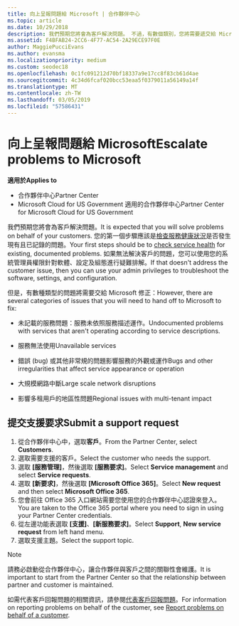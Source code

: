 ```yaml
---
title: 向上呈報問題給 Microsoft | 合作夥伴中心
ms.topic: article
ms.date: 10/29/2018
description: 我們預期您將會為客戶解決問題。 不過，有數個類別，您將需要遞交給 Microsoft，以修正問題。
ms.assetid: F4BFAB24-2CC6-4F77-AC54-2A29ECE97F0E
author: MaggiePucciEvans
ms.author: evansma
ms.localizationpriority: medium
ms.custom: seodec18
ms.openlocfilehash: 0c1fc091212d70bf18337a9e17cc8f83cb61d4ae
ms.sourcegitcommit: 4c34d6fcaf020bcc53eaa5f0379011a56149a14f
ms.translationtype: MT
ms.contentlocale: zh-TW
ms.lasthandoff: 03/05/2019
ms.locfileid: "57586431"
---
```

# <a name="escalate-problems-to-microsoft"></a><span data-ttu-id="0e006-104">向上呈報問題給 Microsoft</span><span class="sxs-lookup"><span data-stu-id="0e006-104">Escalate problems to Microsoft</span></span>

<span data-ttu-id="0e006-105">**適用於**</span><span class="sxs-lookup"><span data-stu-id="0e006-105">**Applies to**</span></span>

-  <span data-ttu-id="0e006-106">合作夥伴中心</span><span class="sxs-lookup"><span data-stu-id="0e006-106">Partner Center</span></span>
-  <span data-ttu-id="0e006-107">Microsoft Cloud for US Government 適用的合作夥伴中心</span><span class="sxs-lookup"><span data-stu-id="0e006-107">Partner Center for Microsoft Cloud for US Government</span></span>


<span data-ttu-id="0e006-108">我們預期您將會為客戶解決問題。</span><span class="sxs-lookup"><span data-stu-id="0e006-108">It is expected that you will solve problems on behalf of your customers.</span></span> <span data-ttu-id="0e006-109">您的第一個步驟應該是[檢查服務健康狀況](check-service-health.md)是否發生現有且已記錄的問題。</span><span class="sxs-lookup"><span data-stu-id="0e006-109">Your first steps should be to [check service health](check-service-health.md) for existing, documented problems.</span></span> <span data-ttu-id="0e006-110">如果無法解決客戶的問題，您可以使用您的系統管理員權限針對軟體、設定及組態進行疑難排解。</span><span class="sxs-lookup"><span data-stu-id="0e006-110">If that doesn't address the customer issue, then you can use your admin privileges to troubleshoot the software, settings, and configuration.</span></span>

<span data-ttu-id="0e006-111">但是，有數種類型的問題將需要交給 Microsoft 修正：</span><span class="sxs-lookup"><span data-stu-id="0e006-111">However, there are several categories of issues that you will need to hand off to Microsoft to fix:</span></span>

-   <span data-ttu-id="0e006-112">未記載的服務問題：服務未依照服務描述運作。</span><span class="sxs-lookup"><span data-stu-id="0e006-112">Undocumented problems with services that aren't operating according to service descriptions.</span></span>

-   <span data-ttu-id="0e006-113">服務無法使用</span><span class="sxs-lookup"><span data-stu-id="0e006-113">Unavailable services</span></span>

-   <span data-ttu-id="0e006-114">錯誤 (bug) 或其他非常規的問題影響服務的外觀或運作</span><span class="sxs-lookup"><span data-stu-id="0e006-114">Bugs and other irregularities that affect service appearance or operation</span></span>

-   <span data-ttu-id="0e006-115">大規模網路中斷</span><span class="sxs-lookup"><span data-stu-id="0e006-115">Large scale network disruptions</span></span>

-   <span data-ttu-id="0e006-116">影響多租用戶的地區性問題</span><span class="sxs-lookup"><span data-stu-id="0e006-116">Regional issues with multi-tenant impact</span></span>

## <a name="submit-a-support-request"></a><span data-ttu-id="0e006-117">提交支援要求</span><span class="sxs-lookup"><span data-stu-id="0e006-117">Submit a support request</span></span>

1. <span data-ttu-id="0e006-118">從合作夥伴中心中，選取**客戶**。</span><span class="sxs-lookup"><span data-stu-id="0e006-118">From the Partner Center, select **Customers**.</span></span>
2. <span data-ttu-id="0e006-119">選取需要支援的客戶。</span><span class="sxs-lookup"><span data-stu-id="0e006-119">Select the customer who needs the support.</span></span>
3. <span data-ttu-id="0e006-120">選取 **\[服務管理\]**，然後選取 **\[服務要求\]**。</span><span class="sxs-lookup"><span data-stu-id="0e006-120">Select **Service management** and select **Service requests**.</span></span>
4. <span data-ttu-id="0e006-121">選取 **\[新要求\]**，然後選取 **\[Microsoft Office 365\]**。</span><span class="sxs-lookup"><span data-stu-id="0e006-121">Select **New request** and then select **Microsoft Office 365**.</span></span>
5. <span data-ttu-id="0e006-122">您會前往 Office 365 入口網站需要您使用您的合作夥伴中心認證來登入。</span><span class="sxs-lookup"><span data-stu-id="0e006-122">You are taken to the Office 365 portal where you need to sign in using your Partner Center credentials.</span></span>
6. <span data-ttu-id="0e006-123">從左邊功能表選取 **\[支援\]**、**\[新服務要求\]**。</span><span class="sxs-lookup"><span data-stu-id="0e006-123">Select **Support**, **New service request** from left hand menu.</span></span>
7. <span data-ttu-id="0e006-124">選取支援主題。</span><span class="sxs-lookup"><span data-stu-id="0e006-124">Select the support topic.</span></span>

>[!NOTE]
><span data-ttu-id="0e006-125">請務必啟動從合作夥伴中心，讓合作夥伴與客戶之間的關聯性會維護。</span><span class="sxs-lookup"><span data-stu-id="0e006-125">It is important to start from the Partner Center so that the relationship between partner and customer is maintained.</span></span> 


<span data-ttu-id="0e006-126">如需代表客戶回報問題的相關資訊，請參閱[代表客戶回報問題](report-problems-on-behalf-of-a-customer.md)。</span><span class="sxs-lookup"><span data-stu-id="0e006-126">For information on reporting problems on behalf of the customer, see [Report problems on behalf of a customer](report-problems-on-behalf-of-a-customer.md).</span></span>

 

 



